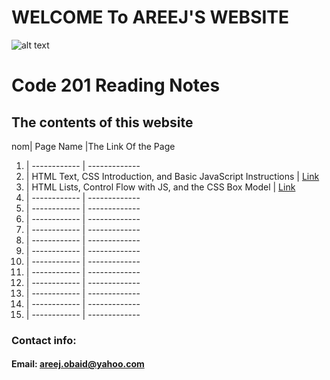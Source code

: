 # WELCOME To AREEJ'S WEBSITE

![alt text](https://www.impactplus.com/hubfs/17-award-winning-website-designs-02.jpg)

# Code 201 Reading Notes

## The contents of this website

 nom| Page Name |The Link Of the Page
 1. | ------------ | -------------
 2. | HTML Text, CSS Introduction, and Basic JavaScript Instructions | [Link](https://areejobaid94.github.io/reading-notes/class-02)
 3. | HTML Lists, Control Flow with JS, and the CSS Box Model | [Link](https://areejobaid94.github.io/reading-notes/class-03)
 4. | ------------ | -------------
 5. | ------------ | -------------
 6. | ------------ | -------------
 7. | ------------ | -------------
 8. | ------------ | -------------
 9. | ------------ | -------------
 10. | ------------ | -------------
 11. | ------------ | -------------
 12. | ------------ | -------------
 13. | ------------ | -------------
 14. | ------------ | -------------
 15. | ------------ | -------------

### Contact info:

#### Email: areej.obaid@yahoo.com
